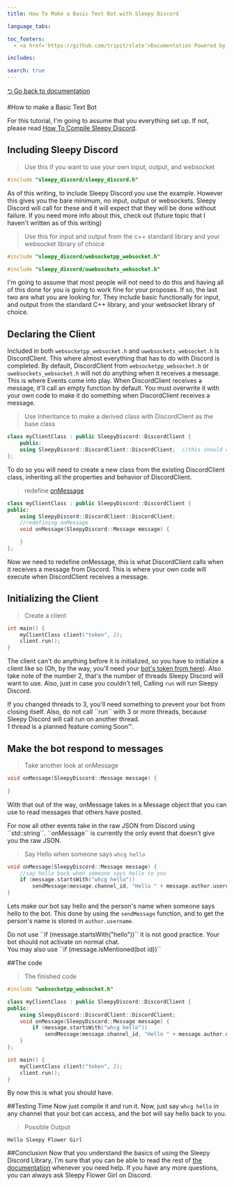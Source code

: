 ```yaml
---
title: How To Make a Basic Text Bot with Sleepy Discord

language_tabs:

toc_footers:
  - <a href='https://github.com/tripit/slate'>Documentation Powered by Slate</a>

includes:

search: true
---
```

[⮌ Go back to documentation](documentation.html)

#How to make a Basic Text Bot

<aside class="notice">
For this tutorial, I'm going to assume that you everything set up. If not, please read <a href="compile.html">How To Compile Sleepy Discord</a>.
</aside>

## Including Sleepy Discord
>Use this if you want to use your own input, output, and websocket

```cpp
#include "sleepy_discord/sleepy_discord.h"
```
As of this writing, to include Sleepy Discord you use the example.
However this gives you the bare minimum, no input, output or websockets. Sleepy Discord will call for these and it will expect that they will be done without failure. If you need more info about this, check out (future topic that I haven't written as of this writing)

>Use this for input and output from the c++ standard library and your websocket library of choice

```cpp
#include "sleepy_discord/websocketpp_websocket.h"
```
```cpp
#include "sleepy_discord/uwebsockets_websocket.h"
```
I'm going to assume that most people will not need to do this and having all of this done for you is going to work fine for your proposes.
If so, the last two are what you are looking for. They include basic functionally for input, and output from the standard C++ library, and your websocket library of choice.

## Declaring the Client
Included in both ``websocketpp_websocket.h`` and ``uwebsockets_websocket.h`` is DiscordClient. This where almost everything that has to do with Discord is completed.
By default, DiscordClient from ``websocketpp_websocket.h`` or ``uwebsockets_websocket.h`` will not do anything when it receives a message. This is where Events come into play.
When DiscordClient receives a message, it'll call an empty function by default. You must overwrite it with your own code to make it do something when DiscordClient receives a message.

>Use Inheritance to make a derived class with DiscordClient as the base class

```cpp
class myClientClass : public SleepyDiscord::DiscordClient {
	public:
	using SleepyDiscord::DiscordClient::DiscordClient;  //this should call the DiscordClient constructor
};
```
To do so you will need to create a new class from the existing DiscordClient class, inheriting all the properties and behavior of DiscordClient.

>redefine [onMessage](documentation.html#onmessage)

```cpp
class myClientClass : public SleepyDiscord::DiscordClient {
public:
	using SleepyDiscord::DiscordClient::DiscordClient;
	//redefining onMessage
	void onMessage(SleepyDiscord::Message message) {

	}
};
```
Now we need to redefine onMessage, this is what DiscordClient calls when it receives a message from Discord. This is where your own code will execute when DiscordClient receives a message.

## Initializing the Client
>Create a client

```cpp
int main() {
	myClientClass client("token", 2);
	client.run();
}
```
The client can't do anything before it is initialized, so you have to initialize a client like so (Oh, by the way, you'll need your [bot's token from here](https://discordapp.com/developers/applications/me)). Also take note of the number 2, that's the number of threads Sleepy Discord will want to use. Also, just in case you couldn't tell, Calling ``run`` will run Sleepy Discord.

<aside class="notice">
 If you changed threads to 3, you'll need something to prevent your bot from closing itself. Also, do not call ``run`` with 3 or more threads, because Sleepy Discord will call run on another thread.<br>
 1 thread is a planned feature coming Soon™.
</aside>

## Make the bot respond to messages
>Take another look at onMessage

```cpp
void onMessage(SleepyDiscord::Message message) {
	
}
```
With that out of the way, onMessage takes in a Message object that you can use to read messages that others have posted.
<aside class="notice">
For now all other events take in the raw JSON from Discord using ``std::string``. ``onMessage`` is currently the only event that doesn't give you the raw JSON.
</aside>

>Say Hello when someone says ``whcg hello``

```cpp
void onMessage(SleepyDiscord::Message message) {
	//say hello back when someone says hello to you
	if (message.startsWith("whcg hello"))
		sendMessage(message.channel_id, "Hello " + message.author.username);
}
```

Lets make our bot say hello and the person's name when someone says hello to the bot. This done by using the ``sendMessage`` function, and to get the person's name is stored in ``author.username``.
<aside class="warning">
Do not use ``if (message.startsWith("hello"))`` it is not good practice. Your bot should not activate on normal chat.
</aside>
<aside class="success">
You may also use ``if (message.isMentioned(bot id))``
</aside>

##The code
>The finished code

```cpp
#include "websocketpp_websocket.h"

class myClientClass : public SleepyDiscord::DiscordClient {
public:
	using SleepyDiscord::DiscordClient::DiscordClient;
	void onMessage(SleepyDiscord::Message message) {
		if (message.startsWith("whcg hello"))
			sendMessage(message.channel_id, "Hello " + message.author.username);
	}
};

int main() {
	myClientClass client("token", 2);
	client.run();
}
```

By now this is what you should have.

##Testing Time
Now just compile it and run it. Now, just say ``whcg hello`` in any channel that your bot can access, and the bot will say hello back to you.
>Possible Output

```shell
Hello Sleepy Flower Girl
```

##Conclusion
Now that you understand the basics of using the Sleepy Discord Library, I'm sure that you can be able to read the rest of [the documentation](documentation.html) whenever you need help. If you have any more questions, you can always ask Sleepy Flower Girl on Discord.
